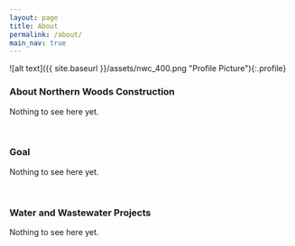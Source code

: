 ```yaml
---
layout: page
title: About
permalink: /about/
main_nav: true
---
```


![alt text]({{ site.baseurl }}/assets/nwc_400.png "Profile Picture"){:.profile}

### About Northern Woods Construction
Nothing to see here yet.

<br>

### Goal
Nothing to see here yet.

<br>

### Water and Wastewater Projects
Nothing to see here yet.